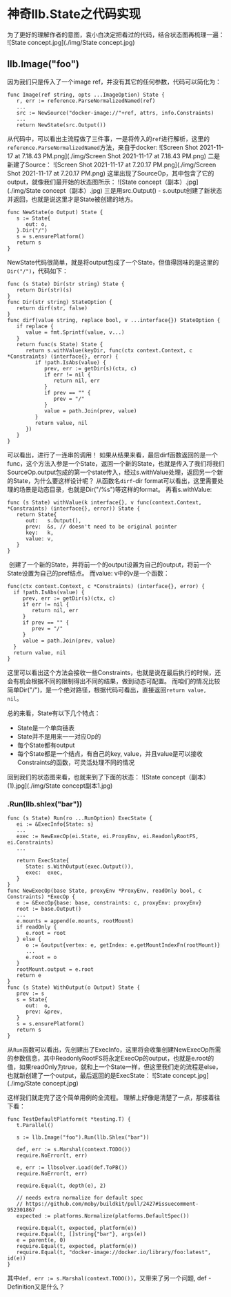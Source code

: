 # 神奇llb.State之代码实现

为了更好的理解作者的意图，袁小白决定把看过的代码，结合状态图再梳理一遍：
![State concept.jpg](./img/State concept.jpg)

## llb.Image("foo")
因为我们只是传入了一个image ref，并没有其它的任何参数，代码可以简化为：
```golang
func Image(ref string, opts ...ImageOption) State {
   r, err := reference.ParseNormalizedNamed(ref)
   ...
   src := NewSource("docker-image://"+ref, attrs, info.Constraints)
   ...
   return NewState(src.Output())
```
从代码中，可以看出主流程做了三件事，一是将传入的`ref`进行解析，这里的`reference.ParseNormalizedNamed`方法，来自于docker:
![Screen Shot 2021-11-17 at 7.18.43 PM.png](./img/Screen Shot 2021-11-17 at 7.18.43 PM.png)
二是新建了Source：
![Screen Shot 2021-11-17 at 7.20.17 PM.png](./img/Screen Shot 2021-11-17 at 7.20.17 PM.png)
这里出现了SourceOp，其中包含了它的output，就像我们最开始的状态图所示：
![State concept（副本）.jpg](./img/State concept（副本）.jpg)
三是用src.Output() - s.output创建了新状态并返回，也就是说这里才是State被创建的地方。
```golang
func NewState(o Output) State {
   s := State{
      out: o,
   }.Dir("/")
   s = s.ensurePlatform()
   return s
}
```
NewState代码很简单，就是将output包成了一个State，但值得回味的是这里的`Dir("/")`，代码如下：
```golang
func (s State) Dir(str string) State {
   return Dir(str)(s)
}
func Dir(str string) StateOption {
   return dirf(str, false)
}
func dirf(value string, replace bool, v ...interface{}) StateOption {
   if replace {
      value = fmt.Sprintf(value, v...)
   }
   return func(s State) State {
      return s.withValue(keyDir, func(ctx context.Context, c *Constraints) (interface{}, error) {
         if !path.IsAbs(value) {
            prev, err := getDir(s)(ctx, c)
            if err != nil {
               return nil, err
            }
            if prev == "" {
               prev = "/"
            }
            value = path.Join(prev, value)
         }
         return value, nil
      })
   }
}
```
可以看出，进行了一连串的调用！
如果从结果来看，最后dirf函数返回的是一个func，这个方法入参是一个State，返回一个新的State，也就是传入了我们将我们SourceOp.output包成的第一个state传入，经过s.withValue处理，返回另一个新的State，为什么要这样设计呢？
从函数名`dirf`-dir format可以看出，这里需要处理的场景是动态目录，也就是Dir("/%s")等这样的format。
再看s.withValue:
```golang
func (s State) withValue(k interface{}, v func(context.Context, *Constraints) (interface{}, error)) State {
   return State{
      out:   s.Output(),
      prev:  &s, // doesn't need to be original pointer
      key:   k,
      value: v,
   }
}
```
 创建了一个新的State，并将前一个的output设置为自己的output，将前一个State设置为自己的pref结点。
 而value: v中的v是一个函数：
 ```golang
func(ctx context.Context, c *Constraints) (interface{}, error) {
   if !path.IsAbs(value) {
      prev, err := getDir(s)(ctx, c)
      if err != nil {
         return nil, err
      }
      if prev == "" {
         prev = "/"
      }
      value = path.Join(prev, value)
   }
   return value, nil
}
```
这里可以看出这个方法会接收一些Constraints，也就是说在最后执行的时候，还会有机会根据不同的限制得出不同的结果，做到动态可配置。
而咱们的情况比较简单Dir("/")，是一个绝对路径，根据代码可看出，直接返回`return value, nil`。

总的来看，State有以下几个特点：
* State是一个单向链表
* State并不是用来一一对应Op的
* 每个State都有output
* 每个State都是一个结点，有自己的key, value，并且value是可以接收Constraints的函数，可灵活处理不同的情况

回到我们的状态图来看，也就来到了下面的状态：
![State concept（副本） (1).jpg](./img/State concept副本1.jpg)

### .Run(llb.shlex("bar"))
```golang
func (s State) Run(ro ...RunOption) ExecState {
   ei := &ExecInfo{State: s}
   ...
   exec := NewExecOp(ei.State, ei.ProxyEnv, ei.ReadonlyRootFS, ei.Constraints)
   ...

   return ExecState{
      State: s.WithOutput(exec.Output()),
      exec:  exec,
   }
}
func NewExecOp(base State, proxyEnv *ProxyEnv, readOnly bool, c Constraints) *ExecOp {
   e := &ExecOp{base: base, constraints: c, proxyEnv: proxyEnv}
   root := base.Output()
   ...
   e.mounts = append(e.mounts, rootMount)
   if readOnly {
      e.root = root
   } else {
      o := &output{vertex: e, getIndex: e.getMountIndexFn(rootMount)}
      ...
      e.root = o
   }
   rootMount.output = e.root
   return e
}
func (s State) WithOutput(o Output) State {
   prev := s
   s = State{
      out:  o,
      prev: &prev,
   }
   s = s.ensurePlatform()
   return s
}
```
从`Run`函数可以看出，先创建出了ExecInfo，这里将会收集创建NewExecOp所需的参数信息，其中ReadonlyRootFS将永定ExecOp的output，也就是e.root的值，如果readOnly为true，就和上一个State一样，但这里我们走的流程是else，也就新创建了一个output，最后返回的是ExecState：
![State concept.jpg](./img/State concept.jpg)

这样我们就走完了这个简单用例的全流程。
理解上好像是清楚了一点，那接着往下看：
```golang
func TestDefaultPlatform(t *testing.T) {
   t.Parallel()

   s := llb.Image("foo").Run(llb.Shlex("bar"))

   def, err := s.Marshal(context.TODO())
   require.NoError(t, err)

   e, err := llbsolver.Load(def.ToPB())
   require.NoError(t, err)

   require.Equal(t, depth(e), 2)

   // needs extra normalize for default spec
   // https://github.com/moby/buildkit/pull/2427#issuecomment-952301867
   expected := platforms.Normalize(platforms.DefaultSpec())

   require.Equal(t, expected, platform(e))
   require.Equal(t, []string{"bar"}, args(e))
   e = parent(e, 0)
   require.Equal(t, expected, platform(e))
   require.Equal(t, "docker-image://docker.io/library/foo:latest", id(e))
}
```
其中`def, err := s.Marshal(context.TODO())`，又带来了另一个问题, def - Definition又是什么？
